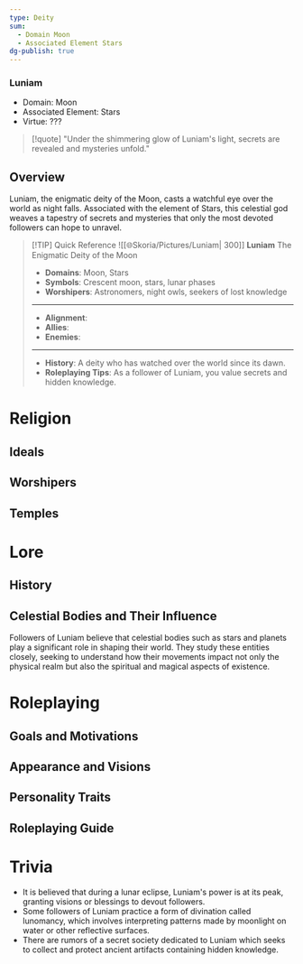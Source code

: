 ```yaml
---
type: Deity
sum:
  - Domain Moon
  - Associated Element Stars
dg-publish: true
---
```

### Luniam
- Domain: Moon
- Associated Element: Stars
- Virtue: ???

> [!quote] "Under the shimmering glow of Luniam's light, secrets are revealed and mysteries unfold."

## Overview
Luniam, the enigmatic deity of the Moon, casts a watchful eye over the world as night falls. Associated with the element of Stars, this celestial god weaves a tapestry of secrets and mysteries that only the most devoted followers can hope to unravel.

> [!TIP] Quick Reference
> ![[🌐Skoria/Pictures/Luniam| 300]] 
> **Luniam** 
> The Enigmatic Deity of the Moon
>- **Domains**: Moon, Stars
>- **Symbols**: Crescent moon, stars, lunar phases
>- **Worshipers**: Astronomers, night owls, seekers of lost knowledge
> ____
>- **Alignment**: 
>- **Allies**: 
>- **Enemies**: 
>____
>-  **History**: A deity who has watched over the world since its dawn.
>- **Roleplaying Tips**: As a follower of Luniam, you value secrets and hidden knowledge. 

# Religion
## Ideals


## Worshipers


## Temples


# Lore
## History


## Celestial Bodies and Their Influence
Followers of Luniam believe that celestial bodies such as stars and planets play a significant role in shaping their world. They study these entities closely, seeking to understand how their movements impact not only the physical realm but also the spiritual and magical aspects of existence.

# Roleplaying
## Goals and Motivations


## Appearance and Visions


## Personality Traits


## Roleplaying Guide


# Trivia
- It is believed that during a lunar eclipse, Luniam's power is at its peak, granting visions or blessings to devout followers.
- Some followers of Luniam practice a form of divination called lunomancy, which involves interpreting patterns made by moonlight on water or other reflective surfaces.
- There are rumors of a secret society dedicated to Luniam which seeks to collect and protect ancient artifacts containing hidden knowledge.